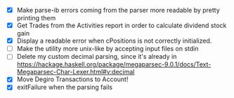* [x] Make parse-ib errors coming from the parser more readable by pretty printing them
* [x] Get Trades from the Activities report in order to calculate dividend stock gain
* [x] Display a readable error when cPositions is not correctly initialized.
* [ ] Make the utility more unix-like by accepting input files on stdin
* [ ] Delete my custom decimal parsing, since it's already in https://hackage.haskell.org/package/megaparsec-9.0.1/docs/Text-Megaparsec-Char-Lexer.html#v:decimal
* [x] Move Degiro Transactions to Account!
* [x] exitFailure when the parsing fails
